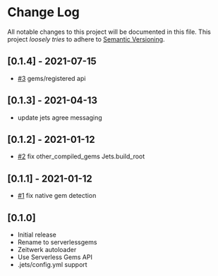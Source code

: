 # Change Log

All notable changes to this project will be documented in this file.
This project *loosely tries* to adhere to [Semantic Versioning](http://semver.org/).

## [0.1.4] - 2021-07-15
- [#3](https://github.com/boltops-tools/serverlessgems/pull/3) gems/registered api

## [0.1.3] - 2021-04-13
- update jets agree messaging

## [0.1.2] - 2021-01-12
- [#2](https://github.com/boltops-tools/serverlessgems/pull/2) fix other_compiled_gems Jets.build_root

## [0.1.1] - 2021-01-12
- [#1](https://github.com/boltops-tools/serverlessgems/pull/1) fix native gem detection

## [0.1.0]
- Initial release
- Rename to serverlessgems
- Zeitwerk autoloader
- Use Serverless Gems API
- .jets/config.yml support

